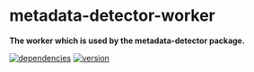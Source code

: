 # metadata-detector-worker

**The worker which is used by the metadata-detector package.**

[![dependencies](https://img.shields.io/david/chrisguttandin/metadata-detector-worker.svg?style=flat-square)](https://github.com/chrisguttandin/metadata-detector-worker/network/dependencies)
[![version](https://img.shields.io/npm/v/metadata-detector-worker.svg?style=flat-square)](https://www.npmjs.com/package/metadata-detector-worker)
